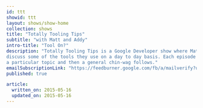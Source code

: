 ```yaml
---
id: ttt
showid: ttt
layout: shows/show-home
collection: shows
title: "Totally Tooling Tips"
subtitle: "with Matt and Addy"
intro-title: "Tool On?"
description: "Totally Tooling Tips is a Google Developer show where Matt and Addy
discuss some of the tools they use on a day to day basis. Each episode looks at
a particular topic and then a general chin-wag follows."
emailSubscriptionLink: "https://feedburner.google.com/fb/a/mailverify?uri=TotallyToolingTips&amp;loc=en_US"
published: true

article:
  written_on: 2015-05-16
  updated_on: 2015-05-16
---
```



